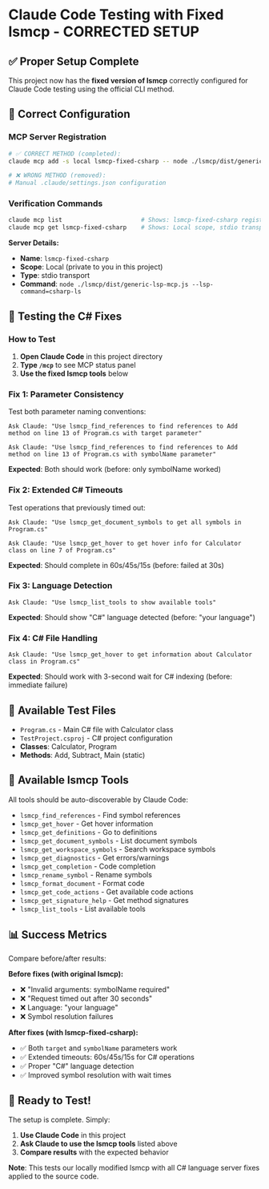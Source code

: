 # Claude Code Testing with Fixed lsmcp - CORRECTED SETUP

## ✅ **Proper Setup Complete**

This project now has the **fixed version of lsmcp** correctly configured for Claude Code testing using the official CLI method.

## 🔧 **Correct Configuration**

### MCP Server Registration
```bash
# ✅ CORRECT METHOD (completed):
claude mcp add -s local lsmcp-fixed-csharp -- node ./lsmcp/dist/generic-lsp-mcp.js --lsp-command=csharp-ls

# ❌ WRONG METHOD (removed):
# Manual .claude/settings.json configuration
```

### Verification Commands
```bash
claude mcp list                      # Shows: lsmcp-fixed-csharp registered
claude mcp get lsmcp-fixed-csharp    # Shows: Local scope, stdio transport
```

**Server Details:**
- **Name**: `lsmcp-fixed-csharp`
- **Scope**: Local (private to you in this project)
- **Type**: stdio transport
- **Command**: `node ./lsmcp/dist/generic-lsp-mcp.js --lsp-command=csharp-ls`

## 🧪 **Testing the C# Fixes**

### **How to Test**
1. **Open Claude Code** in this project directory
2. **Type `/mcp`** to see MCP status panel
3. **Use the fixed lsmcp tools** below

### **Fix 1: Parameter Consistency**
Test both parameter naming conventions:

```
Ask Claude: "Use lsmcp_find_references to find references to Add method on line 13 of Program.cs with target parameter"

Ask Claude: "Use lsmcp_find_references to find references to Add method on line 13 of Program.cs with symbolName parameter"
```

**Expected**: Both should work (before: only symbolName worked)

### **Fix 2: Extended C# Timeouts** 
Test operations that previously timed out:

```
Ask Claude: "Use lsmcp_get_document_symbols to get all symbols in Program.cs"

Ask Claude: "Use lsmcp_get_hover to get hover info for Calculator class on line 7 of Program.cs"
```

**Expected**: Should complete in 60s/45s/15s (before: failed at 30s)

### **Fix 3: Language Detection**
```
Ask Claude: "Use lsmcp_list_tools to show available tools"
```

**Expected**: Should show "C#" language detected (before: "your language")

### **Fix 4: C# File Handling**
```
Ask Claude: "Use lsmcp_get_hover to get information about Calculator class in Program.cs"
```

**Expected**: Should work with 3-second wait for C# indexing (before: immediate failure)

## 📂 **Available Test Files**

- `Program.cs` - Main C# file with Calculator class
- `TestProject.csproj` - C# project configuration
- **Classes**: Calculator, Program
- **Methods**: Add, Subtract, Main (static)

## 🎯 **Available lsmcp Tools**

All tools should be auto-discoverable by Claude Code:
- `lsmcp_find_references` - Find symbol references
- `lsmcp_get_hover` - Get hover information
- `lsmcp_get_definitions` - Go to definitions  
- `lsmcp_get_document_symbols` - List document symbols
- `lsmcp_get_workspace_symbols` - Search workspace symbols
- `lsmcp_get_diagnostics` - Get errors/warnings
- `lsmcp_get_completion` - Code completion
- `lsmcp_rename_symbol` - Rename symbols
- `lsmcp_format_document` - Format code
- `lsmcp_get_code_actions` - Get available code actions
- `lsmcp_get_signature_help` - Get method signatures
- `lsmcp_list_tools` - List available tools

## 📊 **Success Metrics**

Compare before/after results:

**Before fixes (with original lsmcp):**
- ❌ "Invalid arguments: symbolName required" 
- ❌ "Request timed out after 30 seconds"
- ❌ Language: "your language"
- ❌ Symbol resolution failures

**After fixes (with lsmcp-fixed-csharp):**
- ✅ Both `target` and `symbolName` parameters work
- ✅ Extended timeouts: 60s/45s/15s for C# operations
- ✅ Proper "C#" language detection  
- ✅ Improved symbol resolution with wait times

## 🚀 **Ready to Test!**

The setup is complete. Simply:
1. **Use Claude Code** in this project
2. **Ask Claude to use the lsmcp tools** listed above
3. **Compare results** with the expected behavior

**Note**: This tests our locally modified lsmcp with all C# language server fixes applied to the source code.